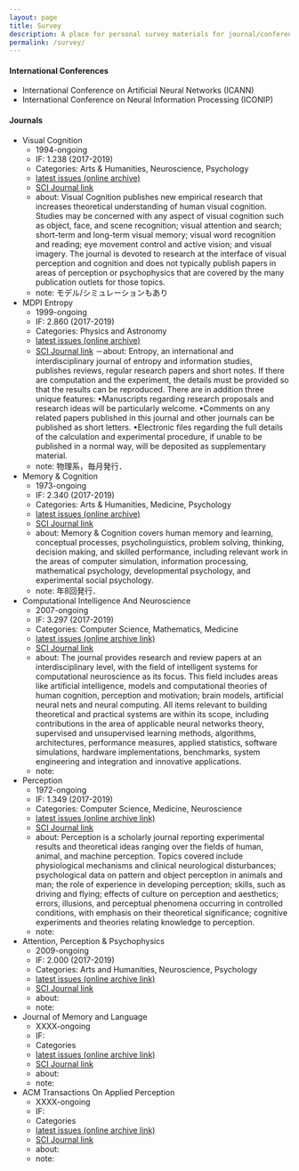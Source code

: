 ```yaml
---
layout: page
title: Survey
description: A place for personal survey materials for journal/conference submissions.
permalink: /survey/
---
```


#### International Conferences

* International Conference on Artificial Neural Networks (ICANN)
* International Conference on Neural Information Processing (ICONIP)

#### Journals

* Visual Cognition
  - 1994-ongoing
  - IF: 1.238 (2017-2019)
  - Categories: Arts & Humanities, Neuroscience, Psychology
  - [latest issues (online archive)](https://www.tandfonline.com/toc/pvis20/28/5-8?nav=tocList)
  - [SCI Journal link](https://www.scijournal.org/impact-factor-of-visual-cognition.shtml)
  - about: Visual Cognition publishes new empirical research that increases theoretical understanding of human visual cognition. Studies may be concerned with any aspect of visual cognition such as object, face, and scene recognition; visual attention and search; short-term and long-term visual memory; visual word recognition and reading; eye movement control and active vision; and visual imagery. The journal is devoted to research at the interface of visual perception and cognition and does not typically publish papers in areas of perception or psychophysics that are covered by the many publication outlets for those topics.
  - note: モデル/シミュレーションもあり
* MDPI Entropy
  - 1999-ongoing
  - IF: 2.860 (2017-2019)
  - Categories: Physics and Astronomy
  - [latest issues (online archive)](https://www.mdpi.com/1099-4300/22/1)
  - [SCI Journal link](https://www.scijournal.org/impact-factor-of-entropy-switz.shtml)
  －about: Entropy, an international and interdisciplinary journal of entropy and information studies, publishes reviews, regular research papers and short notes. If there are computation and the experiment, the details must be provided so that the results can be reproduced. There are in addition three unique features: •Manuscripts regarding research proposals and research ideas will be particularly welcome. •Comments on any related papers published in this journal and other journals can be published as short letters. •Electronic files regarding the full details of the calculation and experimental procedure, if unable to be published in a normal way, will be deposited as supplementary material.
  - note: 物理系，毎月発行．
* Memory & Cognition
  - 1973-ongoing
  - IF: 2.340 (2017-2019)
  - Categories: Arts & Humanities, Medicine, Psychology
  - [latest issues (online archive)](https://link.springer.com/journal/13421/volumes-and-issues)
  - [SCI Journal link](https://www.scijournal.org/impact-factor-of-memory-cognition.shtml)
  - about: Memory & Cognition covers human memory and learning, conceptual processes, psycholinguistics, problem solving, thinking, decision making, and skilled performance, including relevant work in the areas of computer simulation, information processing, mathematical psychology, developmental psychology, and experimental social psychology.
  - note: 年8回発行．
* Computational Intelligence And Neuroscience
  - 2007-ongoing
  - IF: 3.297 (2017-2019)
  - Categories: Computer Science, Mathematics, Medicine
  - [latest issues (online archive link)](https://www.hindawi.com/journals/cin/contents/)
  - [SCI Journal link](https://www.scijournal.org/impact-factor-of-comput-intell-neurosci.shtml)
  - about: The journal provides research and review papers at an interdisciplinary level, with the field of intelligent systems for computational neuroscience as its focus. This field includes areas like artificial intelligence, models and computational theories of human cognition, perception and motivation; brain models, artificial neural nets and neural computing. All items relevant to building theoretical and practical systems are within its scope, including contributions in the area of applicable neural networks theory, supervised and unsupervised learning methods, algorithms, architectures, performance measures, applied statistics, software simulations, hardware implementations, benchmarks, system engineering and integration and innovative applications.
  - note:
* Perception
  - 1972-ongoing
  - IF: 1.349 (2017-2019)
  - Categories: Computer Science, Medicine, Neuroscience
  - [latest issues (online archive link)](https://journals.sagepub.com/toc/PEC/current)
  - [SCI Journal link](https://www.scijournal.org/impact-factor-of-perception.shtml)
  - about: Perception is a scholarly journal reporting experimental results and theoretical ideas ranging over the fields of human, animal, and machine perception. Topics covered include physiological mechanisms and clinical neurological disturbances; psychological data on pattern and object perception in animals and man; the role of experience in developing perception; skills, such as driving and flying; effects of culture on perception and aesthetics; errors, illusions, and perceptual phenomena occurring in controlled conditions, with emphasis on their theoretical significance; cognitive experiments and theories relating knowledge to perception.
  - note:
* Attention, Perception & Psychophysics
  - 2009-ongoing
  - IF: 2.000 (2017-2019)
  - Categories: Arts and Humanities, Neuroscience, Psychology
  - [latest issues (online archive link)](https://www.springer.com/journal/13414)
  - [SCI Journal link](https://www.scijournal.org/impact-factor-of-percept-psychophys.shtml)
  - about:
  - note:
* Journal of Memory and Language
  - XXXX-ongoing
  - IF:
  - Categories
  - [latest issues (online archive link)]()
  - [SCI Journal link]()
  - about:
  - note:
* ACM Transactions On Applied Perception
  - XXXX-ongoing
  - IF:
  - Categories
  - [latest issues (online archive link)]()
  - [SCI Journal link]()
  - about:
  - note:
